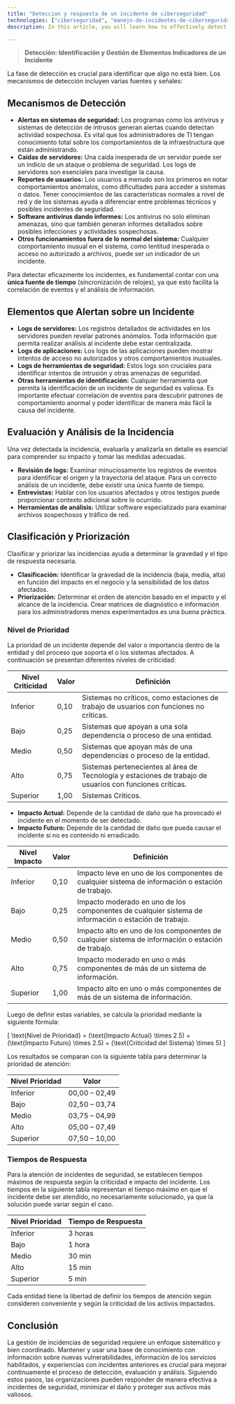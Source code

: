 ```yaml
---
title: "Deteccion y respuesta de un incidente de ciberseguridad"
technologies: ["ciberseguridad", "manejo-de-incidentes-de-ciberseguridad"]
description: In this article, you will learn how to effectively detect and respond to cybersecurity incidents; understand the different mechanisms for identifying security breaches, how to analyze logs and classify incidents, and how to prioritize them based on their impact and severity. Additionally, you'll learn about response times and the importance of systematic, coordinated incident management.

---
```


> **Detección: Identificación y Gestión de Elementos Indicadores de un Incidente**

La fase de detección es crucial para identificar que algo no está bien. Los mecanismos de detección incluyen varias fuentes y señales:

## Mecanismos de Detección

- **Alertas en sistemas de seguridad:** Los programas como los antivirus y sistemas de detección de intrusos generan alertas cuando detectan actividad sospechosa. Es vital que los administradores de TI tengan conocimiento total sobre los comportamientos de la infraestructura que están administrando.
- **Caídas de servidores:** Una caída inesperada de un servidor puede ser un indicio de un ataque o problema de seguridad. Los logs de servidores son esenciales para investigar la causa.
- **Reportes de usuarios:** Los usuarios a menudo son los primeros en notar comportamientos anómalos, como dificultades para acceder a sistemas o datos. Tener conocimientos de las características normales a nivel de red y de los sistemas ayuda a diferenciar entre problemas técnicos y posibles incidentes de seguridad.
- **Software antivirus dando informes:** Los antivirus no solo eliminan amenazas, sino que también generan informes detallados sobre posibles infecciones y actividades sospechosas.
- **Otros funcionamientos fuera de lo normal del sistema:** Cualquier comportamiento inusual en el sistema, como lentitud inesperada o acceso no autorizado a archivos, puede ser un indicador de un incidente.

Para detectar eficazmente los incidentes, es fundamental contar con una **única fuente de tiempo** (sincronización de relojes), ya que esto facilita la correlación de eventos y el análisis de información.

## Elementos que Alertan sobre un Incidente

- **Logs de servidores:** Los registros detallados de actividades en los servidores pueden revelar patrones anómalos. Toda información que permita realizar análisis al incidente debe estar centralizada.
- **Logs de aplicaciones:** Los logs de las aplicaciones pueden mostrar intentos de acceso no autorizados y otros comportamientos inusuales.
- **Logs de herramientas de seguridad:** Estos logs son cruciales para identificar intentos de intrusión y otras amenazas de seguridad.
- **Otras herramientas de identificación:** Cualquier herramienta que permita la identificación de un incidente de seguridad es valiosa. Es importante efectuar correlación de eventos para descubrir patrones de comportamiento anormal y poder identificar de manera más fácil la causa del incidente.

## Evaluación y Análisis de la Incidencia
Una vez detectada la incidencia, evaluarla y analizarla en detalle es esencial para comprender su impacto y tomar las medidas adecuadas.

- **Revisión de logs:** Examinar minuciosamente los registros de eventos para identificar el origen y la trayectoria del ataque. Para un correcto análisis de un incidente, debe existir una única fuente de tiempo.
- **Entrevistas:** Hablar con los usuarios afectados y otros testigos puede proporcionar contexto adicional sobre lo ocurrido.
- **Herramientas de análisis:** Utilizar software especializado para examinar archivos sospechosos y tráfico de red.

## Clasificación y Priorización

Clasificar y priorizar las incidencias ayuda a determinar la gravedad y el tipo de respuesta necesaria.

- **Clasificación:** Identificar la gravedad de la incidencia (baja, media, alta) en función del impacto en el negocio y la sensibilidad de los datos afectados.
- **Priorización:** Determinar el orden de atención basado en el impacto y el alcance de la incidencia. Crear matrices de diagnóstico e información para los administradores menos experimentados es una buena práctica.

### Nivel de Prioridad

La prioridad de un incidente depende del valor o importancia dentro de la entidad y del proceso que soporta el o los sistemas afectados. A continuación se presentan diferentes niveles de criticidad:

| Nivel Criticidad | Valor | Definición |
| --- | --- | --- |
| Inferior | 0,10 | Sistemas no críticos, como estaciones de trabajo de usuarios con funciones no críticas. |
| Bajo | 0,25 | Sistemas que apoyan a una sola dependencia o proceso de una entidad. |
| Medio | 0,50 | Sistemas que apoyan más de una dependencias o proceso de la entidad. |
| Alto | 0,75 | Sistemas pertenecientes al área de Tecnología y estaciones de trabajo de usuarios con funciones críticas. |
| Superior | 1,00 | Sistemas Críticos. |

- **Impacto Actual:** Depende de la cantidad de daño que ha provocado el incidente en el momento de ser detectado.
- **Impacto Futuro:** Depende de la cantidad de daño que pueda causar el incidente si no es contenido ni erradicado.

| Nivel Impacto | Valor | Definición |
| --- | --- | --- |
| Inferior | 0,10 | Impacto leve en uno de los componentes de cualquier sistema de información o estación de trabajo. |
| Bajo | 0,25 | Impacto moderado en uno de los componentes de cualquier sistema de información o estación de trabajo. |
| Medio | 0,50 | Impacto alto en uno de los componentes de cualquier sistema de información o estación de trabajo. |
| Alto | 0,75 | Impacto moderado en uno o más componentes de más de un sistema de información. |
| Superior | 1,00 | Impacto alto en uno o más componentes de más de un sistema de información. |

Luego de definir estas variables, se calcula la prioridad mediante la siguiente fórmula:

\[ \text{Nivel de Prioridad} = (\text{Impacto Actual} \times 2.5) + (\text{Impacto Futuro} \times 2.5) + (\text{Criticidad del Sistema} \times 5) \]

Los resultados se comparan con la siguiente tabla para determinar la prioridad de atención:

| Nivel Prioridad | Valor |
| --- | --- |
| Inferior | 00,00 – 02,49 |
| Bajo | 02,50 – 03,74 |
| Medio | 03,75 – 04,99 |
| Alto | 05,00 – 07,49 |
| Superior | 07,50 – 10,00 |

### Tiempos de Respuesta

Para la atención de incidentes de seguridad, se establecen tiempos máximos de respuesta según la criticidad e impacto del incidente. Los tiempos en la siguiente tabla representan el tiempo máximo en que el incidente debe ser atendido, no necesariamente solucionado, ya que la solución puede variar según el caso.

| Nivel Prioridad | Tiempo de Respuesta |
| --- | --- |
| Inferior | 3 horas |
| Bajo | 1 hora |
| Medio | 30 min |
| Alto | 15 min |
| Superior | 5 min |


Cada entidad tiene la libertad de definir los tiempos de atención según consideren conveniente y según la criticidad de los activos impactados.

## Conclusión
La gestión de incidencias de seguridad requiere un enfoque sistemático y bien coordinado. Mantener y usar una base de conocimiento con información sobre nuevas vulnerabilidades, información de los servicios habilitados, y experiencias con incidentes anteriores es crucial para mejorar continuamente el proceso de detección, evaluación y análisis. Siguiendo estos pasos, las organizaciones pueden responder de manera efectiva a incidentes de seguridad, minimizar el daño y proteger sus activos más valiosos.
